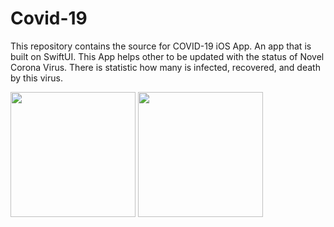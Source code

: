 # Covid-19

This repository contains the source for COVID-19 iOS App.
An app that is built on SwiftUI. This App helps other to be updated with the status of Novel Corona Virus. 
There is statistic how many is infected, recovered, and death by this virus.

<span><img src="https://user-images.githubusercontent.com/17944191/76162660-5e087500-6172-11ea-8960-e2ed9bfcd94b.png" width="200" />
<img src="https://user-images.githubusercontent.com/17944191/76162670-74aecc00-6172-11ea-8667-8dfb31476164.png" width="200" /></span>
